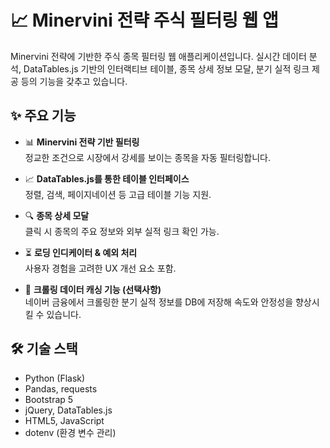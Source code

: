 # 📈 Minervini 전략 주식 필터링 웹 앱

Minervini 전략에 기반한 주식 종목 필터링 웹 애플리케이션입니다. 실시간 데이터 분석, DataTables.js 기반의 인터랙티브 테이블, 종목 상세 정보 모달, 분기 실적 링크 제공 등의 기능을 갖추고 있습니다.

## ✨ 주요 기능

- 📊 **Minervini 전략 기반 필터링**  
  정교한 조건으로 시장에서 강세를 보이는 종목을 자동 필터링합니다.

- 📈 **DataTables.js를 통한 테이블 인터페이스**  
  정렬, 검색, 페이지네이션 등 고급 테이블 기능 지원.

- 🔍 **종목 상세 모달**  
  클릭 시 종목의 주요 정보와 외부 실적 링크 확인 가능.

- ⏳ **로딩 인디케이터 & 예외 처리**  
  사용자 경험을 고려한 UX 개선 요소 포함.

- 🧠 **크롤링 데이터 캐싱 기능 (선택사항)**  
  네이버 금융에서 크롤링한 분기 실적 정보를 DB에 저장해 속도와 안정성을 향상시킬 수 있습니다.

## 🛠 기술 스택

- Python (Flask)
- Pandas, requests
- Bootstrap 5
- jQuery, DataTables.js
- HTML5, JavaScript
- dotenv (환경 변수 관리)
